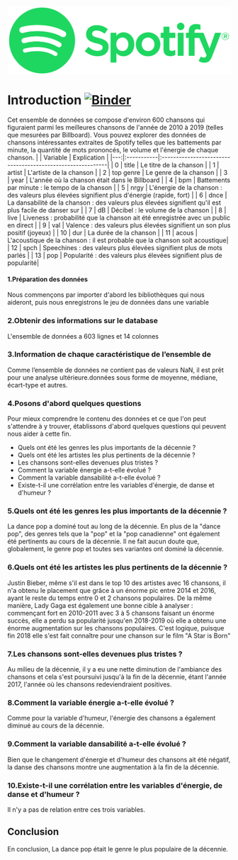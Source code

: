 ![Spotify_Logo_RGB_Green.png](.//img/Spotify_Logo_RGB_Green.png)
# Introduction [![Binder](https://mybinder.org/badge_logo.svg)](https://mybinder.org/v2/gh/nizarchaouch/Spotify-Music-Data/master?labpath=Spotify%20Music%20Data.ipynb)
Cet ensemble de données se compose d'environ 600 chansons qui figuraient parmi les meilleures chansons de l'année de 2010 à 2019 (telles que mesurées par Billboard). Vous pouvez explorer des données de chansons intéressantes extraites de Spotify telles que les battements par minute, la quantité de mots prononcés, le volume et l'énergie de chaque chanson.
|    | Variable   | Explication                                                |
|---:|:-----------|:-----------------------------------------------------------|
|  0 | title      | Le titre de la chanson                                      |
|  1 | artist     | L'artiste de la chanson                                     |
|  2 | top genre  | Le genre de la chanson                                     |
|  3 | year       | L'année où la chanson était dans le Billboard                     |
|  4 | bpm        | Battements par minute : le tempo de la chanson                    |
|  5 | nrgy       | L'énergie de la chanson : des valeurs plus élevées signifient plus d'énergie (rapide, fort)  |
|  6 | dnce       | La dansabilité de la chanson : des valeurs plus élevées signifient qu'il est plus facile de danser sur  |
|  7 | dB         | Décibel : le volume de la chanson  |
|  8 | live       | Liveness : probabilité que la chanson ait été enregistrée avec un public en direct  |
|  9 | val        | Valence : des valeurs plus élevées signifient un son plus positif (joyeux) |
| 10 | dur        | La durée de la chanson |
| 11 | acous      | L'acoustique de la chanson : il est probable que la chanson soit acoustique|
| 12 | spch       | Speechines : des valeurs plus élevées signifient plus de mots parlés |
| 13 | pop        | Popularité : des valeurs plus élevées signifient plus de popularité|
#### 1.Préparation des données
Nous commençons par importer d'abord les bibliothèques qui nous aideront, puis nous enregistrons le jeu de données dans une variable
### 2.Obtenir des informations sur le database
L'ensemble de données a 603 lignes et 14 colonnes
### 3.Information de chaque caractéristique de l’ensemble de 
Comme l’ensemble de données ne contient pas de valeurs NaN, il est prêt pour une analyse ultérieure.données sous forme de moyenne, médiane, écart-type et autres.
### 4.Posons d'abord quelques questions
Pour mieux comprendre le contenu des données et ce que l'on peut s'attendre à y trouver, établissons d'abord quelques questions qui peuvent nous aider à cette fin.
* Quels ont été les genres les plus importants de la décennie ?
* Quels ont été les artistes les plus pertinents de la décennie ?
* Les chansons sont-elles devenues plus tristes ?
* Comment la variable énergie a-t-elle évolué ?
* Comment la variable dansabilité a-t-elle évolué ?
* Existe-t-il une corrélation entre les variables d'énergie, de danse et d'humeur ?
### 5.Quels ont été les genres les plus importants de la décennie ?
 La dance pop a dominé tout au long de la décennie. En plus de la "dance pop", des genres tels que la "pop" et la "pop canadienne" ont également été pertinents au cours de la décennie. Il ne fait aucun doute que, globalement, le genre pop et toutes ses variantes ont dominé la décennie.
 ### 6.Quels ont été les artistes les plus pertinents de la décennie ?
  Justin Bieber, même s'il est dans le top 10 des artistes avec 16 chansons, il n'a obtenu le placement que grâce à un énorme pic entre 2014 et 2016, ayant le reste du temps entre 0 et 2 chansons populaires. De la même manière, Lady Gaga est également une bonne cible à analyser : commençant fort en 2010-2011 avec 3 à 5 chansons faisant un énorme succès, elle a perdu sa popularité jusqu'en 2018-2019 où elle a obtenu une énorme augmentation sur les chansons populaires. C'est logique, puisque fin 2018 elle s'est fait connaître pour une chanson sur le film "A Star is Born"
  ### 7.Les chansons sont-elles devenues plus tristes ?
  Au milieu de la décennie, il y a eu une nette diminution de l'ambiance des chansons et cela s'est poursuivi jusqu'à la fin de la décennie, étant l'année 2017, l'année où les chansons redeviendraient positives.
  ### 8.Comment la variable énergie a-t-elle évolué ?
  Comme pour la variable d'humeur, l'énergie des chansons a également diminué au cours de la décennie.
  ### 9.Comment la variable dansabilité a-t-elle évolué ?
  Bien que le changement d'énergie et d'humeur des chansons ait été négatif, la danse des chansons montre une augmentation à la fin de la décennie.
  ### 10.Existe-t-il une corrélation entre les variables d'énergie, de danse et d'humeur ?
  Il n'y a pas de relation entre ces trois variables.
  ## Conclusion
  En conclusion, La dance pop était le genre le plus populaire de la décennie.
